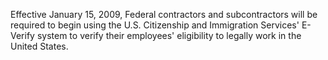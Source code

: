 Effective January 15, 2009, Federal contractors and subcontractors will be required to begin using the U.S. Citizenship and Immigration Services' E-Verify system to verify their employees' eligibility to legally work in the United States.